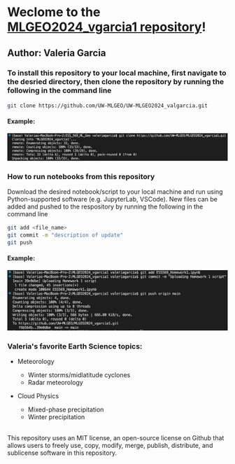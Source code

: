 # Weclome to the [MLGEO2024_vgarcia1 repository](https://github.com/UW-MLGEO/MLGEO2024_vgarcia1.git)!

## Author: Valeria Garcia
### **To install this repository to your local machine, first navigate to the desried directory, then clone the repository by running the following in the command line**

```bash 
git clone https://github.com/UW-MLGEO/UW-MLGEO2024_valgarcia.git
```
#### Example:
![git clone](https://github.com/UW-MLGEO/MLGEO2024_vgarcia1/blob/main/git_clone_example.png?raw=true)




### **How to run notebooks from this repository**
Download the desired notebook/script to your local machine and run using Python-supported software (e.g. JupyterLab, VSCode). New files can be added and pushed to the respository by running the following in the command line

```bash 
git add <file_name>
git commit -m "description of update"
git push
```
#### Example:
![git add,commit,push](https://github.com/UW-MLGEO/MLGEO2024_vgarcia1/blob/main/git_add_commit_push_example.png?raw=true)


### **Valeria's favorite Earth Science topics:**
* Meteorology
  * Winter storms/midlatitude cyclones
  * Radar meteorology
    
* Cloud Physics
  * Mixed-phase precipitation
  * Winter precipitation <br><br>

This repository uses an MIT license, an open-source license on Github that allows users to freely use, copy, modify, merge, publish, distribute, and sublicense software in this repository.
